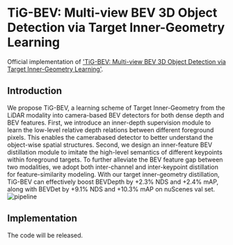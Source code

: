 
# TiG-BEV: Multi-view BEV 3D Object Detection via Target Inner-Geometry Learning

Official implementation of ['TiG-BEV: Multi-view BEV 3D Object Detection via Target Inner-Geometry Learning'](https://arxiv.org/pdf/2212.13979.pdf).


## Introduction

We propose TiG-BEV, a learning scheme of Target Inner-Geometry from the LiDAR modality into camera-based BEV detectors for both dense depth and BEV features. First, we introduce an inner-depth supervision module to learn the low-level relative depth relations between different foreground pixels. This enables the camerabased detector to better understand the object-wise spatial structures. Second, we design an inner-feature BEV distillation module to imitate the high-level semantics of different keypoints within foreground targets. To further alleviate the BEV feature gap between two modalities, we adopt both inter-channel and inter-keypoint distillation for feature-similarity modeling. With our target inner-geometry distillation, TiG-BEV can effectively boost BEVDepth by +2.3% NDS and +2.4% mAP, along with BEVDet by +9.1% NDS and +10.3% mAP on nuScenes val set.
![pipeline](figures/framework.png)

## Implementation

The code will be released.

